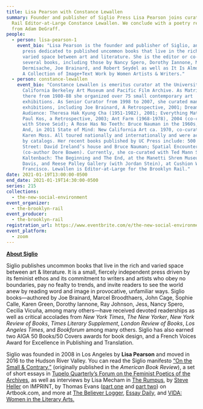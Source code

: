 ```yaml
---
title: Lisa Pearson with Constance Lewallen
summary: Founder and publisher of Siglio Press Lisa Pearson joins curator and
  Rail Editor-at-Large Constance Lewallen. We conclude with a poetry reading
  from Adam DeGraff.
people:
  - person: lisa-pearson-1
    event_bio: "Lisa Pearson is the founder and publisher of Siglio, an independent
      press dedicated to published uncommon books that live in the rich and
      varied space between art and literature. She is the editor or co-editor of
      several books, including those by Nancy Spero, Dorothy Iannone, Mirtha
      Dermisache, Joe Brainard, and Robert Seydel as well as It Is Almost That:
      A Collection of Image+Text Work by Women Artists & Writers."
  - person: constance-lewallen
    event_bio: "Constance Lewallen is emeritus curator at the University of
      California Berkeley Art Museum and Pacific Film Archive. As Matrix curator
      there from 1980-88 she organized over 75 small contemporary art
      exhibitions. As Senior Curator from 1998 to 2007, she curated many major
      exhibitions, including Joe Brainard, A Retrospective, 2001; Dream of the
      Audience: Theresa Hak Kyung Cha (1951-1982), 2001; Everything Matters:
      Paul Kos, a Retrospective, 2003; Ant Farm (1968-1978), 2004 (co-curated
      with Steve Seid); A Rose Has No Teeth: Bruce Nauman in the 1960s, 2007.
      And, in 2011 State of Mind: New California Art ca. 1970, co-curated with
      Karen Moss. All toured nationally and internationally and were accompanied
      by catalogs. Her recent books published by UC Press include: 500 Capp
      Street: David Ireland’s house and Bruce Nauman; Spatial Encounters
      (co-author Dore Bowen). Currently, she co-curated with Ted Mann Stephen
      Kaltenbach: The Beginning and The End, at the Manetti Shrem Museum, UC
      Davis, and Reese Palley Gallery (with Jordan Stein), at Cushion Works, San
      Francisco. Lewallen is Editor-at-Large for the Brooklyn Rail."
date: 2021-01-19T13:00:00-0500
end_date: 2021-01-19T14:30:00-0500
series: 215
collections:
  - the-new-social-environment
event_organizer:
  - the-brooklyn-rail
event_producer:
  - the-brooklyn-rail
registration_url: https://www.eventbrite.com/e/the-new-social-environment-215-lisa-pearson-with-constance-lewallen-tickets-136854913731
event_platform:
  - zoom
---
```

**[About Siglio](http://sigliopress.com/about/)**

Siglio publishes uncommon books that live in the rich and varied space between art & literature. It is a small, fiercely independent press driven by its feminist ethos and its commitment to writers and artists who obey no boundaries, pay no fealty to trends, and invite readers to see the world anew by reading word and image in provocative, unfamiliar ways. Siglio books—authored by Joe Brainard, Marcel Broodthaers, John Cage, Sophie Calle, Karen Green, Dorothy Iannone, Ray Johnson, Jess, Nancy Spero, Cecilia Vicuña, among many others—have received devoted readerships as well as critical accolades from *New York Times*, *The New Yorker*, *New York Review of Books*, *Times Literary Supplement*, *London Review of Books*, *Los Angeles Times*, and *Bookforum* among many others. Siglio has also earned two AIGA 50 Books/50 Covers awards for book design, and a French Voices Award for Excellence in Publishing and Translation.

Siglio was founded in 2008 in Los Angeles by **Lisa Pearson** and moved in 2016 to the Hudson River Valley. You can read the Siglio manifesto [“On the Small & Contrary,”](http://sigliopress.com/wp-content/uploads/2012/09/On_the_Small_and_Contrary.pdf) (originally published in the *American Book Review*), a set of short essays in [Tupelo Quarterly’s Forum on the Feminist Poetics of the Archives](https://www.tupeloquarterly.com/lisa-pearson/), as well as interviews by Lisa Mecham in [The Rumpus](https://therumpus.net/2018/11/the-rumpus-interview-with-siglio-press/), by [Steve Heller](http://www.printmag.com/imprint/google-siglio/ "Steve Heller interviews Lisa Pearson") on IMPRINT, by Thomas Evans ([part one](http://www.artbook.com/interview-siglio.html) and [part two](http://www.artbook.com/blog-interview-siglio-2.html)) on Artbook.com, and more at [The Believer Logger](http://believermag.tumblr.com/post/50504074110/go-forth-vol-7 "The Believer Logger interviews Lisa Pearson"), [Essay Daily](http://sigliopress.com/how-the-book-honors-the-art-essay-daily-interviews-siglio-publisher/), and [VIDA: Women in the Literary Arts.](http://sigliopress.com/taking-cultural-stock-interview-on-vida/ "Lisa Pearson, interviewed at VIDA: Women in the Literary Arts")